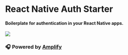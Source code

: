# React Native Auth Starter

#### Boilerplate for authentication in your React Native apps.

![](https://i.imgur.com/4PMkScx.jpg)

### 🎧 Powered by [Amplify](https://github.com/aws/aws-amplify)